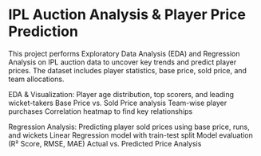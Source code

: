 # IPL Auction Analysis & Player Price Prediction
This project performs Exploratory Data Analysis (EDA) and Regression Analysis on IPL auction data to uncover key trends and predict player prices.
The dataset includes player statistics, base price, sold price, and team allocations.

EDA & Visualization:
Player age distribution, top scorers, and leading wicket-takers
Base Price vs. Sold Price analysis
Team-wise player purchases
Correlation heatmap to find key relationships

 Regression Analysis:
Predicting player sold prices using base price, runs, and wickets
Linear Regression model with train-test split
Model evaluation (R² Score, RMSE, MAE)
Actual vs. Predicted Price Analysis
